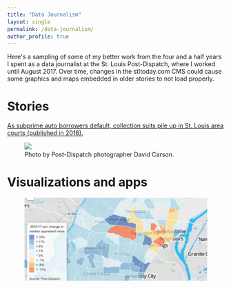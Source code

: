 ```yaml
---
title: "Data Journalism"
layout: single
permalink: /data-journalism/
author_profile: true
---
```


Here's a sampling of some of my better work from the four and a half years I spent as a data journalist at the St. Louis Post-Dispatch, where I worked until August 2017. Over time, changes in the stltoday.com CMS could cause some graphics and maps embedded in older stories to not load properly.

# Stories
<a href="https://www.stltoday.com/business/local/as-subprime-auto-borrowers-default-collection-suits-pile-up-in/article_241c726e-3532-537c-b1d2-b17e166cf92d.html">As subprime auto borrowers default, collection suits pile up in St. Louis area courts (published in 2016).</a>
<figure>
	<a href="https://www.stltoday.com/business/local/as-subprime-auto-borrowers-default-collection-suits-pile-up-in/article_241c726e-3532-537c-b1d2-b17e166cf92d.html"><img src="/assets/images/https://www.stltoday.com/business/local/as-subprime-auto-borrowers-default-collection-suits-pile-up-in/article_241c726e-3532-537c-b1d2-b17e166cf92d.html.png"></a>
	<figcaption>Photo by Post-Dispatch photographer David Carson.</figcaption>
</figure>

# Visualizations and apps

<figure>
	<a href="https://www.stltoday.com/business/local/st-louis-county-home-values-show-broad-increases-as-north-county-stabilizes/article_94062bbc-0497-5ea7-92fc-2a506cf57d94.html"><img src="/assets/images/wm_site_re_prices_map_screenshot.png"></a>
</figure>